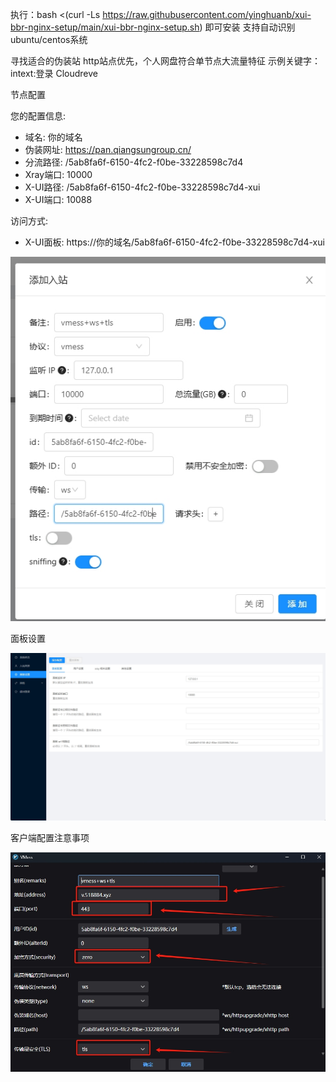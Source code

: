 执行：bash <(curl -Ls https://raw.githubusercontent.com/yinghuanb/xui-bbr-nginx-setup/main/xui-bbr-nginx-setup.sh)
即可安装 支持自动识别ubuntu/centos系统

寻找适合的伪装站
http站点优先，个人网盘符合单节点大流量特征
示例关键字：intext:登录 Cloudreve

节点配置

您的配置信息:
  - 域名: 你的域名
  - 伪装网址: https://pan.qiangsungroup.cn/
  - 分流路径: /5ab8fa6f-6150-4fc2-f0be-33228598c7d4
  - Xray端口: 10000
  - X-UI路径: /5ab8fa6f-6150-4fc2-f0be-33228598c7d4-xui
  - X-UI端口: 10088

访问方式:
  - X-UI面板: https://你的域名/5ab8fa6f-6150-4fc2-f0be-33228598c7d4-xui




![Example Image](/1.png)



面板设置

![Example Image](/2.png)


客户端配置注意事项


![Example Image](/3.png)
